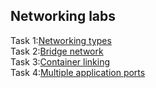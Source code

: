 ## Networking labs

Task 1:[Networking types](05_networking_lab1.md)  
Task 2:[Bridge network](05_networking_lab2.md)  
Task 3:[Container linking](05_networking_lab3.md)  
Task 4:[Multiple application ports](05_networking_lab4.md)  
